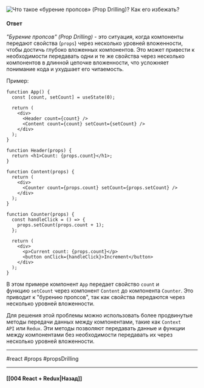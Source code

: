 ![Что такое «бурение пропсов» (Prop Drilling)? Как его избежать?](https://youtu.be/81yRgVQ1ciM?t=532)

#### Ответ

*"Бурение пропсов" (Prop Drilling)* - это ситуация, когда компоненты передают свойства (`props`) через несколько уровней вложенности, чтобы достичь глубоко вложенных компонентов. Это может привести к необходимости передавать одни и те же свойства через несколько компонентов в длинной цепочке вложенности, что усложняет понимание кода и ухудшает его читаемость.

Пример:

```
function App() {
  const [count, setCount] = useState(0);

  return (
    <div>
      <Header count={count} />
      <Content count={count} setCount={setCount} />
    </div>
  );
}

function Header(props) {
  return <h1>Count: {props.count}</h1>;
}

function Content(props) {
  return (
    <div>
      <Counter count={props.count} setCount={props.setCount} />
    </div>
  );
}

function Counter(props) {
  const handleClick = () => {
    props.setCount(props.count + 1);
  };

  return (
    <div>
      <p>Current count: {props.count}</p>
      <button onClick={handleClick}>Increment</button>
    </div>
  );
}
```

В этом примере компонент `App` передает свойство `count` и функцию `setCount` через компонент `Content` до компонента `Counter`. Это приводит к "бурению пропсов", так как свойства передаются через несколько уровней вложенности.

Для решения этой проблемы можно использовать более продвинутые методы передачи данных между компонентами, такие как `Context API` или `Redux`. Эти методы позволяют передавать данные и функции между компонентами без необходимости передавать их через несколько уровней вложенности.

____
#react #props #propsDrilling 

____

#### [[004 React + Redux|Назад]]